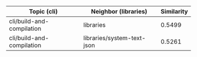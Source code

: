 | Topic (cli) | Neighbor (libraries) | Similarity |
|-------------|-------------------|------------|
| cli/build-and-compilation | libraries | 0.5499 |
| cli/build-and-compilation | libraries/system-text-json | 0.5261 |
